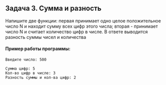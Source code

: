 ## Задача 3. Сумма и разность
Напишите две функции: первая принимает одно целое положительное число N и находит сумму всех цифр этого числа; вторая - принимает число N и считает количество цифр в числе. В ответе выводится разность суммы чисел и количества

#### Пример работы программы:
````
Введите число: 500

Сумма цифр: 5
Кол-во цифр в числе: 3
Разность суммы и кол-ва цифр: 2
````